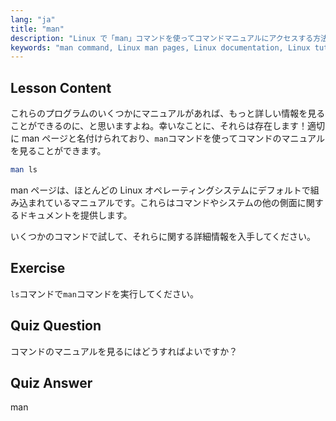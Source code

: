 ```yaml
---
lang: "ja"
title: "man"
description: "Linux で「man」コマンドを使ってコマンドマニュアルにアクセスする方法を学びましょう。初心者向けの必須 Linux ドキュメントを発見し、コマンドラインスキルを向上させましょう。"
keywords: "man command, Linux man pages, Linux documentation, Linux tutorial, command line guide, beginner Linux"
---
```


## Lesson Content

これらのプログラムのいくつかにマニュアルがあれば、もっと詳しい情報を見ることができるのに、と思いますよね。幸いなことに、それらは存在します！適切に man ページと名付けられており、`man`コマンドを使ってコマンドのマニュアルを見ることができます。

```bash
man ls
```

man ページは、ほとんどの Linux オペレーティングシステムにデフォルトで組み込まれているマニュアルです。これらはコマンドやシステムの他の側面に関するドキュメントを提供します。

いくつかのコマンドで試して、それらに関する詳細情報を入手してください。

## Exercise

`ls`コマンドで`man`コマンドを実行してください。

## Quiz Question

コマンドのマニュアルを見るにはどうすればよいですか？

## Quiz Answer

man
